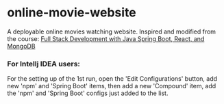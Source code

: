 # online-movie-website
A deployable online movies watching website. Inspired and modified from the course:
[Full Stack Development with Java Spring Boot, React, and MongoDB](https://youtu.be/5PdEmeopJVQ)


### For Intellj IDEA users:

For the setting up of the 1st run, open the 'Edit Configurations' button, add new 'npm' and 'Spring Boot' items, 
then add a new 'Compound' item, add the 'npm' and 'Spring Boot' configs just added to the list.
